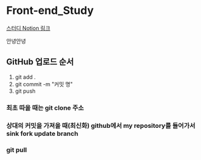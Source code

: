 # Front-end_Study

[스터디 Notion 링크](https://www.notion.so/Front-end-Study-MainPage-639b3309504f4ee8ad21297c53ecd906)



안녕안녕

## GitHub 업로드 순서
1. git add .
2. git commit -m "커밋 명"
3. git push

### 최초 따올 때는 git clone 주소

### 상대의 커밋을 가져올 때(최신화) github에서 my repository를 들어가서 sink fork update branch

### git pull
